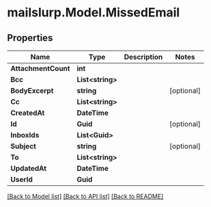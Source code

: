 # mailslurp.Model.MissedEmail
## Properties

Name | Type | Description | Notes
------------ | ------------- | ------------- | -------------
**AttachmentCount** | **int** |  | 
**Bcc** | **List&lt;string&gt;** |  | 
**BodyExcerpt** | **string** |  | [optional] 
**Cc** | **List&lt;string&gt;** |  | 
**CreatedAt** | **DateTime** |  | 
**Id** | **Guid** |  | [optional] 
**InboxIds** | **List&lt;Guid&gt;** |  | 
**Subject** | **string** |  | [optional] 
**To** | **List&lt;string&gt;** |  | 
**UpdatedAt** | **DateTime** |  | 
**UserId** | **Guid** |  | 

[[Back to Model list]](../README#documentation-for-models) [[Back to API list]](../README#documentation-for-api-endpoints) [[Back to README]](../README)

